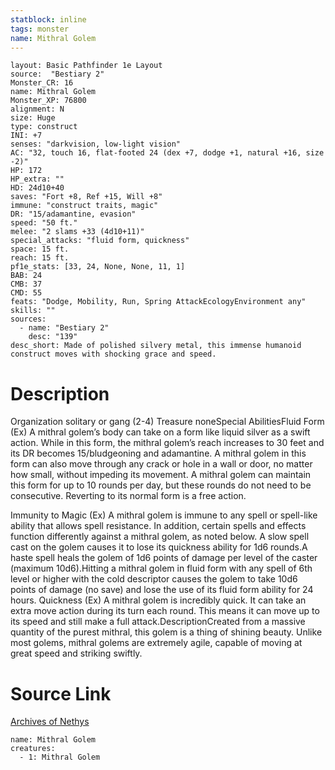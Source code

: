 ```yaml
---
statblock: inline
tags: monster
name: Mithral Golem
---
```

```statblock
layout: Basic Pathfinder 1e Layout
source:  "Bestiary 2"
Monster_CR: 16
name: Mithral Golem
Monster_XP: 76800
alignment: N
size: Huge
type: construct
INI: +7
senses: "darkvision, low-light vision"
AC: "32, touch 16, flat-footed 24 (dex +7, dodge +1, natural +16, size -2)"
HP: 172
HP_extra: ""
HD: 24d10+40
saves: "Fort +8, Ref +15, Will +8"
immune: "construct traits, magic"
DR: "15/adamantine, evasion"
speed: "50 ft."
melee: "2 slams +33 (4d10+11)"
special_attacks: "fluid form, quickness"
space: 15 ft.
reach: 15 ft.
pf1e_stats: [33, 24, None, None, 11, 1]
BAB: 24
CMB: 37
CMD: 55
feats: "Dodge, Mobility, Run, Spring AttackEcologyEnvironment any"
skills: ""
sources:
  - name: "Bestiary 2"
    desc: "139"
desc_short: Made of polished silvery metal, this immense humanoid construct moves with shocking grace and speed.
```
# Description
Organization solitary or gang (2-4)
Treasure noneSpecial AbilitiesFluid Form (Ex) A mithral golem’s body can take on a form like liquid silver as a swift action. While in this form, the mithral golem’s reach increases to 30 feet and its DR becomes 15/bludgeoning and adamantine. A mithral golem in this form can also move through any crack or hole in a wall or door, no matter how small, without impeding its movement. A mithral golem can maintain this form for up to 10 rounds per day, but these rounds do not need to be consecutive. Reverting to its normal form is a free action.

Immunity to Magic (Ex) A mithral golem is immune to any spell or spell-like ability that allows spell resistance. In addition, certain spells and effects function differently against a mithral golem, as noted below. A slow spell cast on the golem causes it to lose its quickness ability for 1d6 rounds.A haste spell heals the golem of 1d6 points of damage per level of the caster (maximum 10d6).Hitting a mithral golem in fluid form with any spell of 6th level or higher with the cold descriptor causes the golem to take 10d6 points of damage (no save) and lose the use of its fluid form ability for 24 hours. Quickness (Ex) A mithral golem is incredibly quick. It can take an extra move action during its turn each round. This means it can move up to its speed and still make a full attack.DescriptionCreated from a massive quantity of the purest mithral, this golem is a thing of shining beauty. Unlike most golems, mithral golems are extremely agile, capable of moving at great speed and striking swiftly.
# Source Link
[Archives of Nethys](https://aonprd.com/MonsterDisplay.aspx?ItemName=Mithral%20Golem)
```encounter-table
name: Mithral Golem
creatures:
  - 1: Mithral Golem
```
